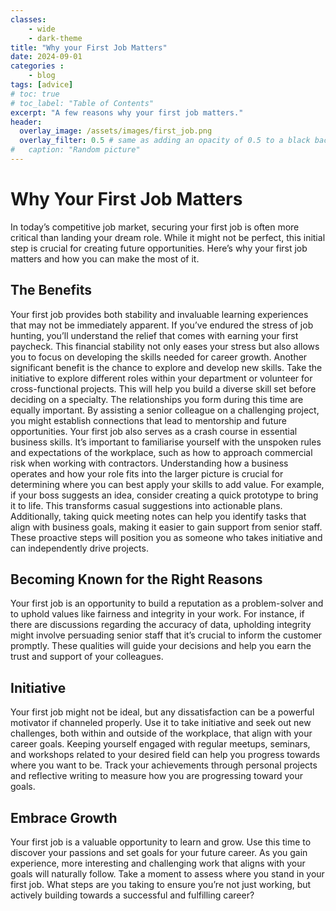 ```yaml
---
classes: 
    - wide
    - dark-theme
title: "Why your First Job Matters"
date: 2024-09-01
categories :
    - blog
tags: [advice]
# toc: true
# toc_label: "Table of Contents"
excerpt: "A few reasons why your first job matters."
header:
  overlay_image: /assets/images/first_job.png
  overlay_filter: 0.5 # same as adding an opacity of 0.5 to a black background
#   caption: "Random picture"
---
```

# Why Your First Job Matters

In today’s competitive job market, securing your first job is often more critical than landing your dream role. While it might not be perfect, this initial step is crucial for creating future opportunities. Here’s why your first job matters and how you can make the most of it.

## The Benefits

Your first job provides both stability and invaluable learning experiences that may not be immediately apparent. If you’ve endured the stress of job hunting, you’ll understand the relief that comes with earning your first paycheck. This financial stability not only eases your stress but also allows you to focus on developing the skills needed for career growth.
Another significant benefit is the chance to explore and develop new skills. Take the initiative to explore different roles within your department or volunteer for cross-functional projects. This will help you build a diverse skill set before deciding on a specialty. The relationships you form during this time are equally important. By assisting a senior colleague on a challenging project, you might establish connections that lead to mentorship and future opportunities.
Your first job also serves as a crash course in essential business skills. It’s important to familiarise yourself with the unspoken rules and expectations of the workplace, such as how to approach commercial risk when working with contractors. Understanding how a business operates and how your role fits into the larger picture is crucial for determining where you can best apply your skills to add value. For example, if your boss suggests an idea, consider creating a quick prototype to bring it to life. This transforms casual suggestions into actionable plans. Additionally, taking quick meeting notes can help you identify tasks that align with business goals, making it easier to gain support from senior staff. These proactive steps will position you as someone who takes initiative and can independently drive projects.

## Becoming Known for the Right Reasons

Your first job is an opportunity to build a reputation as a problem-solver and to uphold values like fairness and integrity in your work. For instance, if there are discussions regarding the accuracy of data, upholding integrity might involve persuading senior staff that it’s crucial to inform the customer promptly. These qualities will guide your decisions and help you earn the trust and support of your colleagues.

## Initiative

Your first job might not be ideal, but any dissatisfaction can be a powerful motivator if channeled properly. Use it to take initiative and seek out new challenges, both within and outside of the workplace, that align with your career goals. Keeping yourself engaged with regular meetups, seminars, and workshops related to your desired field can help you progress towards where you want to be. Track your achievements through personal projects and reflective writing to measure how you are progressing toward your goals.

## Embrace Growth

Your first job is a valuable opportunity to learn and grow. Use this time to discover your passions and set goals for your future career. As you gain experience, more interesting and challenging work that aligns with your goals will naturally follow. Take a moment to assess where you stand in your first job. What steps are you taking to ensure you’re not just working, but actively building towards a successful and fulfilling career?
